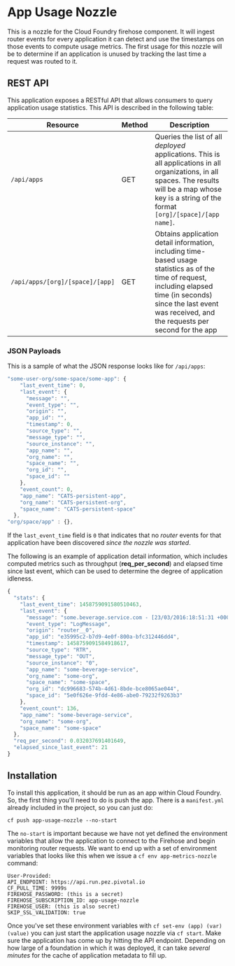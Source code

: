 # App Usage Nozzle

This is a nozzle for the Cloud Foundry firehose component. It will ingest router events for every application it can detect and use the timestamps on those events to compute usage metrics. The first usage for this nozzle will be to determine if an application is unused by tracking the last time a request was routed to it.

## REST API
This application exposes a RESTful API that allows consumers to query application usage statistics. This API is described in the following table:

| Resource        | Method           | Description  |
| --- | --- | --- |
| `/api/apps` | GET | Queries the list of all _deployed_ applications. This is all applications in all organizations, in all spaces. The results will be a map whose key is a string of the format `[org]/[space]/[app name]`. |
| `/api/apps/[org]/[space]/[app]` | GET | Obtains application detail information, including time-based usage statistics as of the time of request, including elapsed time (in seconds) since the last event was received, and the requests per second for the app |

### JSON Payloads
This is a sample of what the JSON response looks like for `/api/apps`:

```javascript
"some-user-org/some-space/some-app": {
    "last_event_time": 0,
    "last_event": {
      "message": "",
      "event_type": "",
      "origin": "",
      "app_id": "",
      "timestamp": 0,
      "source_type": "",
      "message_type": "",
      "source_instance": "",
      "app_name": "",
      "org_name": "",
      "space_name": "",
      "org_id": "",
      "space_id": ""
    },
    "event_count": 0,
    "app_name": "CATS-persistent-app",
    "org_name": "CATS-persistent-org",
    "space_name": "CATS-persistent-space"
  },
"org/space/app" : {},
```

If the `last_event_time` field is `0` that indicates that no _router_ events for that application have been discovered _since the nozzle was started_.

The following is an example of application detail information, which includes computed metrics such as throughput (**req_per_second**) and elapsed time since last event, which can be used to determine the degree of application idleness.

```javascript
{
  "stats": {
    "last_event_time": 1458759091580510463,
    "last_event": {
      "message": "some.beverage.service.com - [23/03/2016:18:51:31 +0000] \"GET /beverages HTTP/1.1\" 200 0 122 \"-\" \"-\" 192.168.8.1:58827 x_forwarded_for:\"192.168.11.231\" x_forwarded_proto:\"http\" vcap_request_id:1cda921d-f528-41a2-724a-6b1aa1e4b350 response_time:0.004863968 app_id:e35995c2-b7d9-4e0f-800a-bfc312446dd4\n",
      "event_type": "LogMessage",
      "origin": "router__0",
      "app_id": "e35995c2-b7d9-4e0f-800a-bfc312446dd4",
      "timestamp": 1458759091584918617,
      "source_type": "RTR",
      "message_type": "OUT",
      "source_instance": "0",
      "app_name": "some-beverage-service",
      "org_name": "some-org",
      "space_name": "some-space",
      "org_id": "dc996683-574b-4d61-8bde-bce8065ae044",
      "space_id": "5e0f626e-9fdd-4e86-abe0-79232f9263b3"
    },
    "event_count": 136,
    "app_name": "some-beverage-service",
    "org_name": "some-org",
    "space_name": "some-space"
  },
  "req_per_second": 0.032037691401649,
  "elapsed_since_last_event": 21
}
```

## Installation
To install this application, it should be run as an app within Cloud Foundry. So, the first thing you'll need to do is push the app. There is a `manifest.yml` already included in the project, so you can just do:

```
cf push app-usage-nozzle --no-start
```

The `no-start` is important because we have not yet defined the environment variables that allow the application to connect to the Firehose and begin monitoring router requests. We want to end up with a set of environment variables that looks like this when we issue a `cf env app-metrics-nozzle` command:

```
User-Provided:
API_ENDPOINT: https://api.run.pez.pivotal.io
CF_PULL_TIME: 9999s
FIREHOSE_PASSWORD: (this is a secret)
FIREHOSE_SUBSCRIPTION_ID: app-usage-nozzle
FIREHOSE_USER: (this is also secret)
SKIP_SSL_VALIDATION: true
```
Once you've set these environment variables with `cf set-env (app) (var) (value)` you can just start the application usage nozzle via `cf start`. Make sure the application has come up by hitting the API endpoint. Depending on how large of a foundation in which it was deployed, it can take _several minutes_ for the cache of application metadata to fill up.
